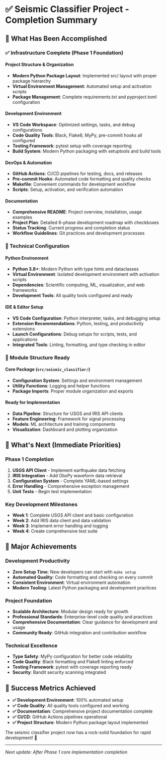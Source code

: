 # ✅ Seismic Classifier Project - Completion Summary

## 🎯 What Has Been Accomplished

### ✅ Infrastructure Complete (Phase 1 Foundation)

#### Project Structure & Organization
- **Modern Python Package Layout**: Implemented src/ layout with proper package hierarchy
- **Virtual Environment Management**: Automated setup and activation scripts
- **Package Management**: Complete requirements.txt and pyproject.toml configuration

#### Development Environment
- **VS Code Workspace**: Optimized settings, tasks, and debug configurations
- **Code Quality Tools**: Black, Flake8, MyPy, pre-commit hooks all configured
- **Testing Framework**: pytest setup with coverage reporting
- **Build System**: Modern Python packaging with setuptools and build tools

#### DevOps & Automation
- **GitHub Actions**: CI/CD pipelines for testing, docs, and releases
- **Pre-commit Hooks**: Automated code formatting and quality checks
- **Makefile**: Convenient commands for development workflow
- **Scripts**: Setup, activation, and verification automation

#### Documentation
- **Comprehensive README**: Project overview, installation, usage examples
- **Project Plan**: Detailed 6-phase development roadmap with checkboxes
- **Status Tracking**: Current progress and completion status
- **Workflow Guidelines**: Git practices and development processes

### 🔧 Technical Configuration

#### Python Environment
- **Python 3.8+**: Modern Python with type hints and dataclasses
- **Virtual Environment**: Isolated development environment with activation scripts
- **Dependencies**: Scientific computing, ML, visualization, and web frameworks
- **Development Tools**: All quality tools configured and ready

#### IDE & Editor Setup
- **VS Code Configuration**: Python interpreter, tasks, and debugging setup
- **Extension Recommendations**: Python, testing, and productivity extensions
- **Launch Configurations**: Debug setups for scripts, tests, and applications
- **Integrated Tools**: Linting, formatting, and type checking in editor

### 📁 Module Structure Ready

#### Core Package (`src/seismic_classifier/`)
- **Configuration System**: Settings and environment management
- **Utility Functions**: Logging and helper functions
- **Package Imports**: Proper module organization and exports

#### Ready for Implementation
- **Data Pipeline**: Structure for USGS and IRIS API clients
- **Feature Engineering**: Framework for signal processing
- **Models**: ML architecture and training components
- **Visualization**: Dashboard and plotting organization

## 🚧 What's Next (Immediate Priorities)

### Phase 1 Completion
1. **USGS API Client** - Implement earthquake data fetching
2. **IRIS Integration** - Add ObsPy waveform data retrieval
3. **Configuration System** - Complete YAML-based settings
4. **Error Handling** - Comprehensive exception management
5. **Unit Tests** - Begin test implementation

### Key Development Milestones
- **Week 1**: Complete USGS API client and basic configuration
- **Week 2**: Add IRIS data client and data validation
- **Week 3**: Implement error handling and logging
- **Week 4**: Create comprehensive test suite

## 🎉 Major Achievements

### Development Productivity
- **Zero Setup Time**: New developers can start with `make setup`
- **Automated Quality**: Code formatting and checking on every commit
- **Consistent Environment**: Virtual environment automation
- **Modern Tooling**: Latest Python packaging and development practices

### Project Foundation
- **Scalable Architecture**: Modular design ready for growth
- **Professional Standards**: Enterprise-level code quality and practices
- **Comprehensive Documentation**: Clear guidance for development and usage
- **Community Ready**: GitHub integration and contribution workflow

### Technical Excellence
- **Type Safety**: MyPy configuration for better code reliability
- **Code Quality**: Black formatting and Flake8 linting enforced
- **Testing Framework**: pytest with coverage reporting ready
- **Security**: Bandit security scanning integrated

## 🌟 Success Metrics Achieved

- **✅ Development Environment**: 100% automated setup
- **✅ Code Quality**: All quality tools configured and working
- **✅ Documentation**: Comprehensive project documentation complete
- **✅ CI/CD**: GitHub Actions pipelines operational
- **✅ Project Structure**: Modern Python package layout implemented

The seismic classifier project now has a rock-solid foundation for rapid development! 🚀

---

*Next update: After Phase 1 core implementation completion*

